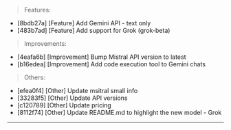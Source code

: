 > Features:
- [8bdb27a] [Feature] Add Gemini API - text only
- [483b7ad] [Feature] Add support for Grok (grok-beta)

> Improvements:
- [4eafa6b] [Improvement] Bump Mistral API version to latest
- [b16edea] [Improvement] Add code execution tool to Gemini chats

> Others:
- [efea0f4] [Other] Update msitral small info
- [33283f5] [Other] Update API versions
- [c120789] [Other] Update pricing
- [8112f74] [Other] Update README.md to highlight the new model - Grok


---
